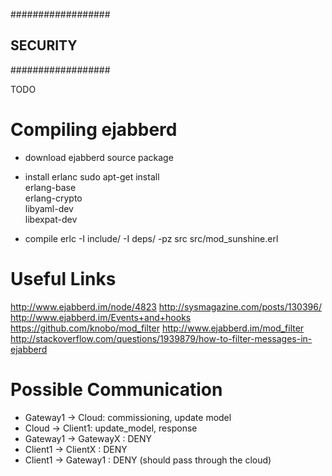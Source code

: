 ##################
## SECURITY
##################

TODO


Compiling ejabberd
===========================

- download ejabberd source package
- install erlanc
	sudo apt-get install \
		erlang-base \
		erlang-crypto \
		libyaml-dev \
		libexpat-dev

- compile 
   erlc -I include/ -I deps/ -pz src  src/mod_sunshine.erl

Useful Links
===========================

http://www.ejabberd.im/node/4823
http://sysmagazine.com/posts/130396/
http://www.ejabberd.im/Events+and+hooks
https://github.com/knobo/mod_filter  http://www.ejabberd.im/mod_filter
http://stackoverflow.com/questions/1939879/how-to-filter-messages-in-ejabberd


Possible Communication
===========================

- Gateway1 -> Cloud:  commissioning, update model
- Cloud -> Client1: update_model, response
- Gateway1 -> GatewayX : DENY
- Client1 -> ClientX : DENY
- Client1 -> Gateway1 : DENY (should pass through the cloud)



